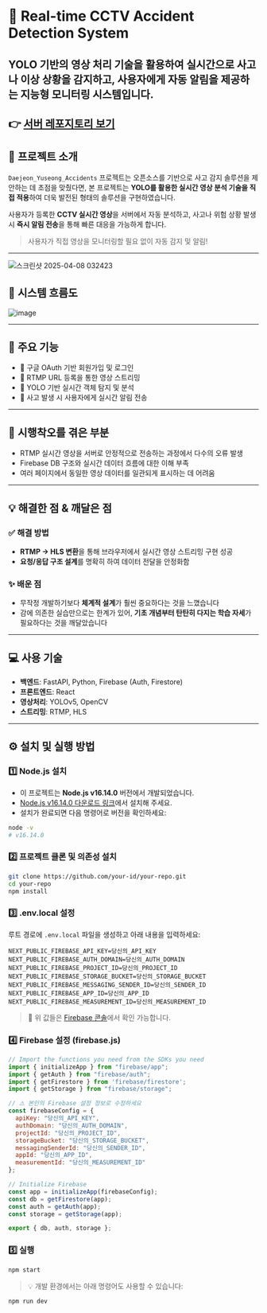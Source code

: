 # 🚦 Real-time CCTV Accident Detection System

YOLO 기반의 영상 처리 기술을 활용하여 **실시간으로 사고나 이상 상황을 감지**하고, 사용자에게 **자동 알림**을 제공하는 지능형 모니터링 시스템입니다.
---
👉 [서버 레포지토리 보기](https://github.com/mayway777/Risk_Detection_Server.git)
---

## 📖 프로젝트 소개

`Daejeon_Yuseong_Accidents` 프로젝트는 오픈소스를 기반으로 사고 감지 솔루션을 제안하는 데 초점을 맞췄다면, 본 프로젝트는 **YOLO를 활용한 실시간 영상 분석 기술을 직접 적용**하여 더욱 발전된 형태의 솔루션을 구현하였습니다.

사용자가 등록한 **CCTV 실시간 영상**을 서버에서 자동 분석하고, 사고나 위험 상황 발생 시 **즉시 알림 전송**을 통해 빠른 대응을 가능하게 합니다.

> 사용자가 직접 영상을 모니터링할 필요 없이 자동 감지 및 알림!

---
![스크린샷 2025-04-08 032423](https://github.com/user-attachments/assets/04047511-ff13-41cf-a7ce-ca528f9d6170)


## 🧠 시스템 흐름도

![image](https://github.com/user-attachments/assets/205afe33-4c11-45f9-b6fe-4c32ce380bc5)


---

## 🔧 주요 기능

- 🔐 구글 OAuth 기반 회원가입 및 로그인  
- 📡 RTMP URL 등록을 통한 영상 스트리밍  
- 🎯 YOLO 기반 실시간 객체 탐지 및 분석  
- 🔔 사고 발생 시 사용자에게 실시간 알림 전송  

---

## 🥹 시행착오를 겪은 부분

- RTMP 실시간 영상을 서버로 안정적으로 전송하는 과정에서 다수의 오류 발생  
- Firebase DB 구조와 실시간 데이터 흐름에 대한 이해 부족  
- 여러 페이지에서 동일한 영상 데이터를 일관되게 표시하는 데 어려움  

---

## 💡 해결한 점 & 깨달은 점

### ✅ 해결 방법

- **RTMP → HLS 변환**을 통해 브라우저에서 실시간 영상 스트리밍 구현 성공  
- **요청/응답 구조 설계**를 명확히 하여 데이터 전달을 안정화함  

### ✨ 배운 점

- 무작정 개발하기보다 **체계적 설계**가 훨씬 중요하다는 것을 느꼈습니다  
- 감에 의존한 실습만으로는 한계가 있어, **기초 개념부터 탄탄히 다지는 학습 자세**가 필요하다는 것을 깨달았습니다  

---

## 💻 사용 기술

- **백엔드**: FastAPI, Python, Firebase (Auth, Firestore)  
- **프론트엔드**: React
- **영상처리**: YOLOv5, OpenCV  
- **스트리밍**: RTMP, HLS  

---

## ⚙️ 설치 및 실행 방법

### 1️⃣ Node.js 설치

- 이 프로젝트는 **Node.js v16.14.0** 버전에서 개발되었습니다.  
- [Node.js v16.14.0 다운로드 링크](https://nodejs.org/download/release/v16.14.0/)에서 설치해 주세요.
- 설치가 완료되면 다음 명령어로 버전을 확인하세요:

```bash
node -v
# v16.14.0
```

### 2️⃣ 프로젝트 클론 및 의존성 설치

```bash
git clone https://github.com/your-id/your-repo.git
cd your-repo
npm install
```

### 3️⃣ .env.local 설정

루트 경로에 `.env.local` 파일을 생성하고 아래 내용을 입력하세요:

```env
NEXT_PUBLIC_FIREBASE_API_KEY=당신의_API_KEY
NEXT_PUBLIC_FIREBASE_AUTH_DOMAIN=당신의_AUTH_DOMAIN
NEXT_PUBLIC_FIREBASE_PROJECT_ID=당신의_PROJECT_ID
NEXT_PUBLIC_FIREBASE_STORAGE_BUCKET=당신의_STORAGE_BUCKET
NEXT_PUBLIC_FIREBASE_MESSAGING_SENDER_ID=당신의_SENDER_ID
NEXT_PUBLIC_FIREBASE_APP_ID=당신의_APP_ID
NEXT_PUBLIC_FIREBASE_MEASUREMENT_ID=당신의_MEASUREMENT_ID
```

> 🔐 위 값들은 [Firebase 콘솔](https://console.firebase.google.com/)에서 확인 가능합니다.

### 4️⃣ Firebase 설정 (firebase.js)

```js
// Import the functions you need from the SDKs you need
import { initializeApp } from "firebase/app";
import { getAuth } from "firebase/auth"; 
import { getFirestore } from 'firebase/firestore';
import { getStorage } from "firebase/storage";

// ⚠️ 본인의 Firebase 설정 정보로 수정하세요
const firebaseConfig = {
  apiKey: "당신의_API_KEY",
  authDomain: "당신의_AUTH_DOMAIN",
  projectId: "당신의_PROJECT_ID",
  storageBucket: "당신의_STORAGE_BUCKET",
  messagingSenderId: "당신의_SENDER_ID",
  appId: "당신의_APP_ID",
  measurementId: "당신의_MEASUREMENT_ID"
};

// Initialize Firebase
const app = initializeApp(firebaseConfig);
const db = getFirestore(app);
const auth = getAuth(app);
const storage = getStorage(app);

export { db, auth, storage };
```

### 5️⃣ 실행

```bash
npm start
```

> 💡 개발 환경에서는 아래 명령어도 사용할 수 있습니다:

```bash
npm run dev
```

